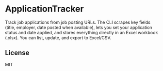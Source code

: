 # ApplicationTracker

Track job applications from job posting URLs. The CLI scrapes key fields (title, employer, date posted when available), lets you set your application status and date applied, and stores everything directly in an Excel workbook (.xlsx). You can list, update, and export to Excel/CSV.

## License
MIT